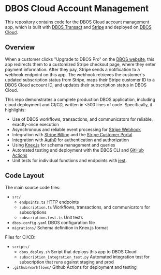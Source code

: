 # DBOS Cloud Account Management

This repository contains code for the DBOS Cloud account management app, which is built with [DBOS Transact](https://github.com/dbos-inc/dbos-transact) and [Stripe](https://stripe.com/) and deployed on [DBOS Cloud](https://www.dbos.dev/).

## Overview

When a customer clicks "Upgrade to DBOS Pro" on the [DBOS website](https://www.dbos.dev/pricing), this app redirects them to a customized Stripe checkout page, where they enter payment information. After they pay, Stripe sends a notification to a webhook endpoint on this app. The webhook retrieves the customer's updated subscription status from Stripe, maps their Stripe customer ID to a DBOS Cloud account ID, and updates their subscription status in DBOS Cloud.

This repo demonstrates a complete production DBOS application, including cloud deployment and CI/CD, written in <500 lines of code. Specifically, it highlights:

- Use of DBOS workflows, transactions, and communicators for reliable, exactly-once execution
- Asynchronous and reliable event processing for [Stripe Webhook](https://docs.stripe.com/webhooks)
- Integration with [Stripe Billing](https://stripe.com/billing) and the [Stripe Customer Portal](https://docs.stripe.com/customer-management)
- Integration with [Auth0](https://auth0.com/) for authentication and authorization
- Using [Knex.js](https://knexjs.org/) for schema management and queries
- Automated testing and deployment with the DBOS CLI and [GitHub Actions](https://github.com/features/actions)
- Unit tests for individual functions and endpoints with [jest](https://jestjs.io/).

## Code Layout

The main source code files:

- `src/`
  - `endpoints.ts` HTTP endpoints
  - `subscription.ts` Workflows, transactions, and communicators for subscriptions
  - `subscription.test.ts` Unit tests
- `dbos-config.yaml` DBOS configuration file
- `migrations/` Schema definition in Knex.js format

Files for CI/CD:

- `scripts/`
  - `dbos_deploy.sh` Script that deploys this app to DBOS Cloud
  - `subscription_integration_test.py` Automated integration test for subscription that runs against staging and prod
- `.github/workflows/` Github Actions for deployment and testing
